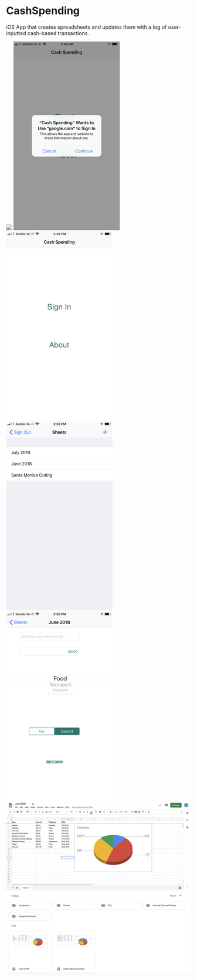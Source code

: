 # CashSpending
iOS App that creates spreadsheets and updates them with a log of user-inputted cash-based transactions. 

<img src="images/appicon.PNG" width="290"> <img src="images/googlesignin.PNG" width="290"> <img src="images/introscreen.PNG" width="290">
<img src="images/sheetlist.PNG" width="290"> <img src="images/sheetupdate.PNG" width="290">
<img src="images/spreadsheet.png">
<img src="images/drive.png">
